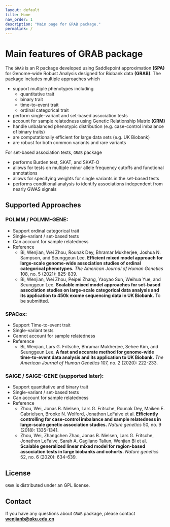 ```yaml
---
layout: default
title: Home
nav_order: 1
description: "Main page for GRAB package."
permalink: /
---
```


# Main features of GRAB package

The ```GRAB``` is an R package developed using Saddlepoint approximation **(SPA)** for Genome-wide Robust Analysis designed for Biobank data **(GRAB)**. 
The package includes multiple approaches which

- support multiple phenotypes including 
  - quantitative trait
  - binary trait 
  - time-to-event trait 
  - ordinal categorical trait
- perform single-variant and set-based association tests 
- account for sample relatedness using Genetic Relationship Matrix **(GRM)**
- handle unbalanced phenotypic distribution (e.g. case-control imbalance of binary traits)
- are computationally efficient for large data sets (e.g. UK Biobank)
- are robust for both common variants and rare variants

For set-based association tests, ```GRAB``` package
- performs Burden test, SKAT, and SKAT-O 
- allows for tests on multiple minor allele frequency cutoffs and functional annotations
- allows for specifying weights for single variants in the set-based tests
- performs conditional analysis to identify associations independent from nearly GWAS signals


## Supported Approaches

### POLMM / POLMM-GENE:
- Support ordinal categorical trait
- Single-variant / set-based tests
- Can account for sample relatedness
- Reference
  - Bi, Wenjian, Wei Zhou, Rounak Dey, Bhramar Mukherjee, Joshua N. Sampson, and Seunggeun Lee. **Efficient mixed model approach for large-scale genome-wide association studies of ordinal categorical phenotypes.** *The American Journal of Human Genetics* 108, no. 5 (2021): 825-839.
  - Bi, Wenjian, Wei Zhou, Peipei Zhang, Yaoyao Sun, Weihua Yue, and Seunggeun Lee. **Scalable mixed model approaches for set-based association studies on large-scale categorical data analysis and its application to 450k exome sequencing data in UK Biobank.** To be submitted.

### SPACox:
- Support Time-to-event trait
- Single-variant tests
- Cannot account for sample relatedness
- Reference
  - Bi, Wenjian, Lars G. Fritsche, Bhramar Mukherjee, Sehee Kim, and Seunggeun Lee. **A fast and accurate method for genome-wide time-to-event data analysis and its application to UK Biobank.** *The American Journal of Human Genetics* 107, no. 2 (2020): 222-233.

### SAIGE / SAIGE-GENE (supported later):
- Support quantitative and binary trait
- Single-variant / set-based tests
- Can account for sample relatedness
- Reference
  - Zhou, Wei, Jonas B. Nielsen, Lars G. Fritsche, Rounak Dey, Maiken E. Gabrielsen, Brooke N. Wolford, Jonathon LeFaive et al. **Efficiently controlling for case-control imbalance and sample relatedness in large-scale genetic association studies.** *Nature genetics* 50, no. 9 (2018): 1335-1341.
  - Zhou, Wei, Zhangchen Zhao, Jonas B. Nielsen, Lars G. Fritsche, Jonathon LeFaive, Sarah A. Gagliano Taliun, Wenjian Bi et al. **Scalable generalized linear mixed model for region-based association tests in large biobanks and cohorts.** *Nature genetics* 52, no. 6 (2020): 634-639.

## License
```GRAB``` is distributed under an GPL license.

## Contact
If you have any questions about ```GRAB``` package, please contact **wenjianb@pku.edu.cn**
